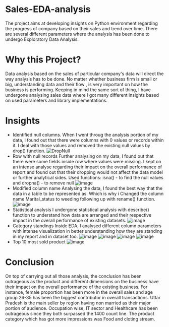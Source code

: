 # Sales-EDA-analysis
The project aims at developing insights on Python environment regarding the progress of company based on their sales and trend over time. There are several different parameters where the analysis has been done to undergo Exploratory Data Analysis.

# Why this Project?
Data analysis based on the sales of particular company's data will direct the way analysis has to be done. No matter whether business firm is small or big, understanding data and their flow , is very important on how the business is performing. Keeping in mind the same sort of thing, I have undergone analysing sales data where I got many different insights based on used parameters and library implementations.

# Insights
 - Identified null columns.
   When I went throug the analysis portion of my data, I found out that there were columns with 0 values or records within it. I deal with those values and removed the existing null values by drop() function.
   ![DropNull](https://github.com/user-attachments/assets/46db9ae7-10da-4993-8910-b0adb33037b9)
- Row with null records
  Further analysing on my data, I found out that there were some fields inside row where values were missing. I kept on an intense analyse regarding their impact on the overall performance of report and found out that their dropping would not affect the data model or further analytical sides. Used functions:   isna() - to find the null values and dropna() - to remove null
  ![image](https://github.com/user-attachments/assets/791f68a0-f684-4ff7-9037-97509a2ebb33)
- Modified column name
  Analysing the data, I found the best way that the data in a table to be represented as. Which is why i Changed the column name Marital_status to weeding following up with rename() function.
  ![image](https://github.com/user-attachments/assets/13149466-740d-4900-8f66-e06f1784cb7f)
- Statistical analysis
  I undergone statistical analysis with describe() function to understand how data are arranged and their respective impact in the overall performance of existing datasets.
  ![image](https://github.com/user-attachments/assets/0b96aa7b-914a-44bf-bfcc-6e4ae441f412)
- Category standings
  Inside EDA, I analysed different column parameters with intense visualization in better understanding how they are standing in my report and in dataset too.
  ![image](https://github.com/user-attachments/assets/c4c71672-39b1-4a26-9c5d-22754e17c94b)
![image](https://github.com/user-attachments/assets/e7eea221-0a32-4f94-b48e-3329725f4e4a)
![image](https://github.com/user-attachments/assets/334f251e-234b-454d-81e8-764b6c469d64)
![image](https://github.com/user-attachments/assets/4af5ba7d-d6f4-4838-a718-e52bc83ed7f5)
- Top 10 most sold product
  ![image](https://github.com/user-attachments/assets/639cddd0-c069-46eb-9492-f48c18422448)

# Conclusion
On top of carrying out all those analysis, the conclusion has been outrageous as the product and different dimensions on the business have their impact on the overall performance of the existing business. For instance, female proportion has been more in the overall sales and age group 26-35 has been the biggest contributor in overall transactions. Uttar Pradesh is the main seller by region having non married as their major portion of audience. Occupation wise, IT sector and Healthcare has been outrageous since they both surpassed the 1400 count line. The product category which has got more impressions was Food and cloting stream.
